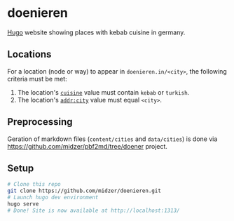 # doenieren

[Hugo](https://gohugo.io/) website showing places with kebab cuisine in germany.

## Locations

For a location (node or way) to appear in `doenieren.in/<city>`, the following criteria must be met:

1. The location's [`cuisine`](https://wiki.openstreetmap.org/wiki/Key:cuisine) value must contain `kebab` or `turkish`.
2. The location's [`addr:city`](https://wiki.openstreetmap.org/wiki/Key:addr:city) value must equal `<city>`.

## Preprocessing

Geration of markdown files (`content/cities` and `data/cities`) is done via https://github.com/midzer/pbf2md/tree/doener project.

## Setup

```bash
# Clone this repo
git clone https://github.com/midzer/doenieren.git
# Launch hugo dev environment
hugo serve
# Done! Site is now available at http://localhost:1313/
```
